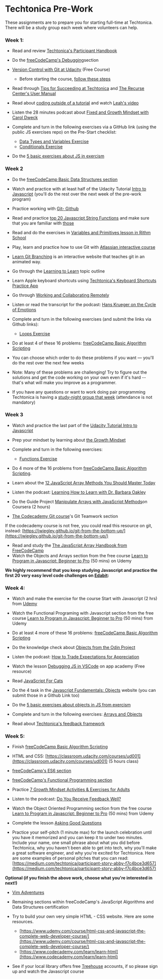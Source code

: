 # **Techtonica Pre-Work**

These assignments are to prepare you for starting full-time at Techtonica. There will be a study group each week where volunteers can help.

### Week 1:

- Read and review [Techtonica&#39;s Participant Handbook](https://docs.google.com/document/d/1bPp3wT4YUo2PuNSYLMwIW9TkU6trd7NSuR9ieHv9MME/edit#heading=h.ez75on7s6lo4)
- Do the [freeCodeCamp&#39;s Debugging](https://www.freecodecamp.org/learn/javascript-algorithms-and-data-structures/debugging/)section
- [Version Control with Git at Udacity](https://classroom.udacity.com/courses/ud123) (Free Course)
  - Before starting the course, [follow these steps](https://github.com/Techtonica/curriculum/blob/main/prework/git-udacity-instructions.md)
- Read through [Tips for Succeeding at Techtonica](https://docs.google.com/document/d/1SWiUl0lYQ0sYDM8vQnVhJVOvT4MRA-9pDglKOgqTWak/edit?usp=sharing) and [The Recurse Center&#39;s User Manual](https://www.recurse.com/manual)
- Read about [coding outside of a tutorial](https://docs.google.com/document/d/1TQ5-Yn36h466CN455x5YMBY2rUr36AGOQJfxyuzVsmU/edit#) and watch [Leah&#39;s video](https://youtu.be/w1Iteueipuw)
- Listen the 28 minutes podcast about [Fixed and Growth Mindset with Carol Dweck](https://www.oneyoufeed.net/fixed-and-growth-mindset/)
- Complete and turn in the following exercises via a GitHub link (using the public JS exercises repo) on the Pre-Start checklist:

  - [Data Types and Variables Exercise](https://github.com/Techtonica/curriculum/blob/main/prework/1_VariablesExercise.js)
  - [Conditionals Exercise](https://github.com/Techtonica/curriculum/blob/main/prework/2_ConditionalsExercise.js)

- Do the [5 basic exercises about JS in exercism](https://exercism.org/tracks/javascript/concepts/basics)

### Week 2

- Do the [freeCodeCamp Basic Data Structures section](https://www.freecodecamp.org/learn/javascript-algorithms-and-data-structures/basic-data-structures/)
- Watch and practice with at least half of the Udacity Tutorial [Intro to Javascript](https://classroom.udacity.com/courses/ud803) (you'll do the rest over the next week of the pre-work program)
- Practice working with [Git- Github](https://swcarpentry.github.io/git-novice/)
- Read and practice [top 20 Javascript String Functions](https://www.edureka.co/blog/javascript-string-functions/) and make sure that you are familiar with [those](https://www.edureka.co/blog/javascript-string-functions/)
- Read and do the exercises in [Variables and Primitives lesson in Rithm School](https://www.rithmschool.com/courses/javascript/introduction-to-javascript-variables-and-primitives)
- Play, learn and practice how to use Git with [Atlassian interactive course](https://www.atlassian.com/git)
- [Learn Git Branching](https://learngitbranching.js.org/) is an interactive website that teaches git in an animated way.
- Go through the [Learning to Learn](https://github.com/Techtonica/curriculum/blob/main/onboarding/learning-to-learn.md) topic outline
- Learn Apple keyboard shortcuts using [Techtonica&#39;s Keyboard Shortcuts Practice App](https://techtonica.github.io/keyboard-shortcuts-practice/)
- Go through [Working and Collaborating Remotely](https://github.com/Techtonica/curriculum/blob/main/career/working-and-collaborating-remotely.md)
- Listen or read the transcript for the podcast: [Hans Krueger on the Cycle of Emotions](https://theinformed.life/2021/11/21/episode-75-hans-krueger/)
- Complete and turn in the following exercises (and submit the links via Github links):

  - [Loops Exercise](https://github.com/Techtonica/curriculum/blob/main/prework/3_LoopsExercise.js)

- Do at least 4 of these 16 problems: [freeCodeCamp Basic Algorithm Scripting](https://www.freecodecamp.org/learn/javascript-algorithms-and-data-structures/basic-algorithm-scripting/)

- You can choose which order to do these problems if you want — you'll do the rest over the next few weeks
- Note: Many of these problems are challenging! Try to figure out the solutions and get the code working on your own even if it's hard -- that's what will make you improve as a programmer.

- If you have any questions or want to work doing pair programming Techtonica is having a [study-night group that week](https://www.eventbrite.com/e/techtonicas-application-javascript-study-group-tickets-117695322879?aff=ebdsoporgprofile) (attendance is not mandatory)

### Week 3

- Watch and practice the last part of the [Udacity Tutorial Intro to Javascript](https://classroom.udacity.com/courses/ud803)

- Prep your mindset by learning about [the Growth Mindset](https://github.com/Techtonica/curriculum/blob/main/onboarding/YCLA_LessonPlan_v10.pdf)

- Complete and turn in the following exercises:

  - [Functions Exercise](https://github.com/Techtonica/curriculum/blob/main/prework/4_FunctionsExercise.js)

- Do 4 more of the 16 problems from [freeCodeCamp Basic Algorithm Scripting](https://www.freecodecamp.org/learn/javascript-algorithms-and-data-structures/basic-algorithm-scripting/).

- Learn about the [12 JavaScript Array Methods You Should Master Today](https://www.simplilearn.com/tutorials/javascript-tutorial/javascript-arrays)

- Listen the podcast: [Learning How to Learn with Dr. Barbara Oakley](https://www.leadinglearning.com/episode-104-barbara-oakley/)

- Do the Guide Project [Manipulate Arrays with JavaScript Methods](https://www.coursera.org/projects/manipulate-arrays-javascript-methods)on Coursera (2 hours)

- [The Codecademy Git course](https://www.codecademy.com/learn/learn-git)'s Git Teamwork section

If the codecademy course is not free, you could read this resource on git, instead: [https://jwiegley.github.io/git-from-the-bottom-up/](https://jwiegley.github.io/git-from-the-bottom-up/)

- Read and study the [The JavaScript Array Handbook from FreeCodeCamp](https://www.freecodecamp.org/news/the-javascript-array-handbook/)
- Watch the Objects and Arrays section from the free course [Learn to Program in Javascript: Beginner to Pro](https://www.udemy.com/course/programming-in-javascript/) (50 mins) on Udemy

**We highly recommend that you keep studying Javascript and practice the first 20 very easy level code challenges on [Edabit](https://edabit.com/challenges):**

### Week 4:

- Watch and make the exercise for the course Start with Javascript (2 hrs) from [Udemy](https://www.udemy.com/course/start-javascript/)

- Watch the Functional Programing with Javascript section from the free course [Learn to Program in Javascript: Beginner to Pro](https://www.udemy.com/course/programming-in-javascript/) (50 mins) from Udemy

- Do at least 4 more of these 16 problems: [freeCodeCamp Basic Algorithm Scripting](https://www.freecodecamp.org/learn/javascript-algorithms-and-data-structures/basic-algorithm-scripting/)

- Do the knowledge check about [Objects from the Odin Project](https://www.theodinproject.com/paths/full-stack-javascript/courses/javascript/lessons/objects-and-object-constructors#knowledge-check)

- Listen the podcast: [How to Trade Expectations for Appreciation](https://podcasts.apple.com/ca/podcast/how-to-trade-expectations-for-appreciation-a/id1098413063?i=1000500370199)

- Watch the lesson [Debugging JS in VSCode](https://open.appacademy.io/learn/full-stack-online/javascript/debugging-js-in-vscode) on app academy (Free resource)
- Read [JavaScript For Cats](http://jsforcats.com/)

- Do the 4 task in the [Javascript Fundamentals: Objects](https://javascript.info/object#tasks) website (you can submit those in a Github Link too)

- Do the [5 basic exercises about objects in JS from exercism](https://exercism.org/tracks/javascript/concepts/objects)

- Complete and turn in the following exercises: [Arrays and Objects](https://github.com/Techtonica/curriculum/blob/main/prework/5_ArraysObjectsExercise.js)

- Read about [Techtonica&#39;s feedback framework](https://docs.google.com/document/d/1bPp3wT4YUo2PuNSYLMwIW9TkU6trd7NSuR9ieHv9MME/edit#heading=h.ncx7nw2pegwg)

### Week 5:

- Finish [freeCodeCamp Basic Algorithm Scripting](https://www.freecodecamp.org/learn/javascript-algorithms-and-data-structures/basic-algorithm-scripting/)

- HTML and CSS: [https://classroom.udacity.com/courses/ud001](https://classroom.udacity.com/courses/ud001) (5 hours class)

- [freeCodeCamp's ES6 section](https://www.freecodecamp.org/learn/javascript-algorithms-and-data-structures/es6/)
- [freeCodeCamp's Functional Programming section](https://www.freecodecamp.org/learn/javascript-algorithms-and-data-structures/functional-programming/)

- Practice [7 Growth Mindset Activities & Exercises for Adults](https://www.developgoodhabits.com/growth-mindset-adults/)

- Listen to the podcast: [Do You Receive Feedback Well?](https://www.michellemcquaid.com/podcast/do-you-receive-feedback-well-podcast-with-sheila-heen/)

- Watch the Object Oriented Programming section from the free course [Learn to Program in Javascript: Beginner to Pro](https://www.udemy.com/course/programming-in-javascript/) (50 mins) from Udemy

- Complete the lesson [Asking Good Questions](https://github.com/Techtonica/curriculum/blob/main/onboarding/asking-good-questions.md)

- Practice your self-pitch (1 minute max) for the launch celebration until you have it memorized and you can keep it to under two minutes. Include your name, one small phrase about what you did before Techtonica, why you haven't been able to get into tech, why you'll make a great software engineer, and why you're excited for Techtonica. Here are some examples of personal pitches that you can read:[https://medium.com/techtonica/participant-story-abby-f7c4bce3d657](https://medium.com/techtonica/participant-story-abby-f7c4bce3d657)

**Optional (if you finish the above work, choose what you're interested in next!)**

- [Vim Adventures](https://vim-adventures.com/)
- Remaining sections within freeCodeCamp's JavaScript Algorithms and Data Structures certification
- Try to build your own very simple HTML - CSS website. Here are some resources.

  - [https://www.udemy.com/course/html-css-and-javascript-the-complete-web-developer-course/](https://www.udemy.com/course/html-css-and-javascript-the-complete-web-developer-course/)
  - [https://www.codecademy.com/learn/learn-html](https://www.codecademy.com/learn/learn-html)

- See if your local library offers free [Treehouse](https://teamtreehouse.com/) accounts, if so please sign up and watch the Javascript course
